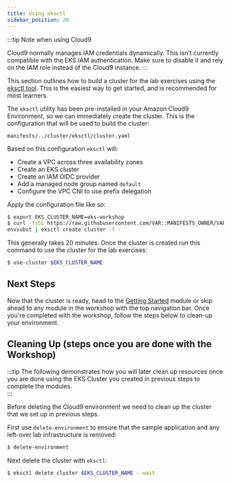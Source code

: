 ```yaml
---
title: Using eksctl
sidebar_position: 20
---
```

:::tip Note when using Cloud9

Cloud9 normally manages IAM credentials dynamically. This isn’t currently compatible with the EKS IAM authentication. Make sure to disable it and rely on the IAM role instead of the Cloud9 instance.
:::

This section outlines how to build a cluster for the lab exercises using the [eksctl tool](https://eksctl.io/). This is the easiest way to get started, and is recommended for most learners.

The `eksctl` utility has been pre-installed in your Amazon Cloud9 Environment, so we can immediately create the cluster. This is the configuration that will be used to build the cluster:

```file hidePath=true
manifests/../cluster/eksctl/cluster.yaml
```

Based on this configuration `eksctl` will:
- Create a VPC across three availability zones
- Create an EKS cluster
- Create an IAM OIDC provider
- Add a managed node group named `default`
- Configure the VPC CNI to use prefix delegation

Apply the configuration file like so:

```bash
$ export EKS_CLUSTER_NAME=eks-workshop
$ curl -fsSL https://raw.githubusercontent.com/VAR::MANIFESTS_OWNER/VAR::MANIFESTS_REPOSITORY/VAR::MANIFESTS_REF/cluster/eksctl/cluster.yaml | \
envsubst | eksctl create cluster -f -
```

This generally takes 20 minutes. Once the cluster is created run this command to use the cluster for the lab exercises:

```bash
$ use-cluster $EKS_CLUSTER_NAME
```

## Next Steps

Now that the cluster is ready, head to the [Getting Started](/docs/introduction/getting-started) module or skip ahead to any module in the workshop with the top navigation bar. Once you're completed with the workshop, follow the steps below to clean-up your environment.

## Cleaning Up (steps once you are done with the Workshop)

:::tip
The following demonstrates how you will later clean up resources once you are done using the EKS Cluster you created in previous steps to complete the modules.  
:::

Before deleting the Cloud9 environment we need to clean up the cluster that we set up in previous steps.

First use `delete-environment` to ensure that the sample application and any left-over lab infrastructure is removed:

```bash
$ delete-environment
```

Next delete the cluster with `eksctl`:

```bash
$ eksctl delete cluster $EKS_CLUSTER_NAME --wait
```

